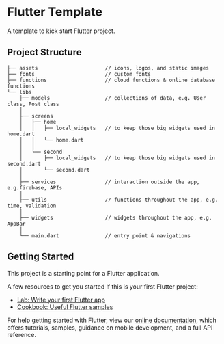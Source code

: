 # Flutter Template

A template to kick start Flutter project.



## Project Structure

```
├── assets                      // icons, logos, and static images
├── fonts                       // custom fonts
├── functions                   // cloud functions & online database functions
└── libs
    ├── models                  // collections of data, e.g. User class, Post class
    │
    ├── screens 
    │   ├── home
    │   │   ├── local_widgets   // to keep those big widgets used in home.dart
    │   │   └── home.dart
    │   │
    │   └── second
    │       ├── local_widgets   // to keep those big widgets used in second.dart
    │       └── second.dart
    │
    ├── services                // interaction outside the app, e.g.firebase, APIs
    │
    ├── utils                   // functions throughout the app, e.g. time, validation
    │
    ├── widgets                 // widgets throughout the app, e.g. AppBar
    │
    └── main.dart               // entry point & navigations
```



## Getting Started

This project is a starting point for a Flutter application.

A few resources to get you started if this is your first Flutter project:

- [Lab: Write your first Flutter app](https://flutter.dev/docs/get-started/codelab)
- [Cookbook: Useful Flutter samples](https://flutter.dev/docs/cookbook)

For help getting started with Flutter, view our
[online documentation](https://flutter.dev/docs), which offers tutorials,
samples, guidance on mobile development, and a full API reference.
